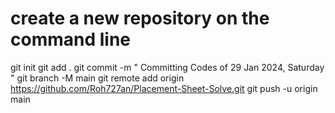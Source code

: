 # create a new repository on the command line
git init
git add .
git commit -m " Committing Codes of 29 Jan 2024, Saturday "
git branch -M main
git remote add origin https://github.com/Roh727an/Placement-Sheet-Solve.git
git push -u origin main